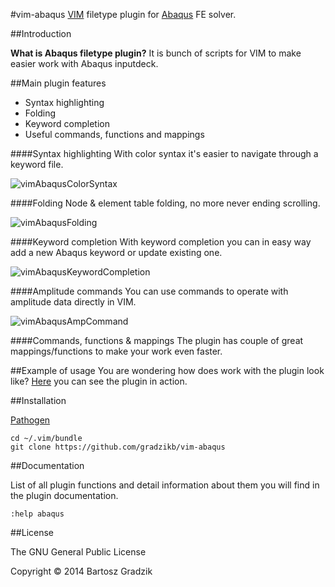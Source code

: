 #vim-abaqus
[VIM](http://www.vim.org/) filetype plugin for [Abaqus](http://www.3ds.com/products-services/simulia/) FE solver.

##Introduction

**What is Abaqus filetype plugin?** It is bunch of scripts for VIM to make easier work with Abaqus inputdeck.

##Main plugin features
- Syntax highlighting
- Folding
- Keyword completion
- Useful commands, functions and mappings

####Syntax highlighting
With color syntax it's easier to navigate through a keyword file.

![vimAbaqusColorSyntax](https://raw.github.com/wiki/gradzikb/vim-abaqus/gifs/vimAbaqusColorSyntax.gif)

####Folding
Node & element table folding, no more never ending scrolling.

![vimAbaqusFolding](https://raw.github.com/wiki/gradzikb/vim-abaqus/gifs/vimAbaqusFolding.gif)

####Keyword completion
With keyword completion you can in easy way add a new Abaqus keyword or update existing one.

![vimAbaqusKeywordCompletion](https://raw.github.com/wiki/gradzikb/vim-abaqus/gifs/vimAbaqusKeywordCompletion.gif)

####Amplitude commands
You can use commands to operate with amplitude data directly in VIM.

![vimAbaqusAmpCommand](https://raw.github.com/wiki/gradzikb/vim-abaqus/gifs/vimAbaqusAmpCommand.gif)

####Commands, functions & mappings
The plugin has couple of great mappings/functions to make your work even faster.

##Example of usage
You are wondering how does work with the plugin look like?
[Here](http://youtu.be/cQ0ItTGFwLs) you can see the plugin in action.

##Installation

[Pathogen](https://github.com/tpope/vim-pathogen)

```
cd ~/.vim/bundle
git clone https://github.com/gradzikb/vim-abaqus
```

##Documentation

List of all plugin functions and detail information about them you will find in the plugin documentation.

`:help abaqus`

##License

The GNU General Public License

Copyright &copy; 2014 Bartosz Gradzik

